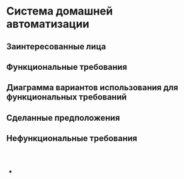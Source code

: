 # Система домашней автоматизации
## Заинтересованные лица

## Функциональные требования

## Диаграмма вариантов использования для функциональных требований

## Сделанные предположения

## Нефункциональные требования





<br>
<br>
<ul type=square>
  <li> </li>
</ul>
